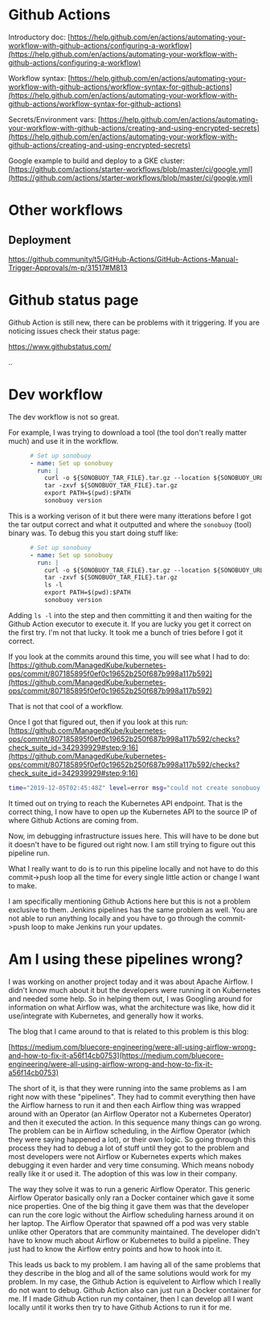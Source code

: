 # Github Actions

Introductory doc: [https://help.github.com/en/actions/automating-your-workflow-with-github-actions/configuring-a-workflow](https://help.github.com/en/actions/automating-your-workflow-with-github-actions/configuring-a-workflow)

Workflow syntax: [https://help.github.com/en/actions/automating-your-workflow-with-github-actions/workflow-syntax-for-github-actions](https://help.github.com/en/actions/automating-your-workflow-with-github-actions/workflow-syntax-for-github-actions)

Secrets/Environment vars: [https://help.github.com/en/actions/automating-your-workflow-with-github-actions/creating-and-using-encrypted-secrets](https://help.github.com/en/actions/automating-your-workflow-with-github-actions/creating-and-using-encrypted-secrets)

Google example to build and deploy to a GKE cluster: [https://github.com/actions/starter-workflows/blob/master/ci/google.yml](https://github.com/actions/starter-workflows/blob/master/ci/google.yml)



# Other workflows

## Deployment

https://github.community/t5/GitHub-Actions/GitHub-Actions-Manual-Trigger-Approvals/m-p/31517#M813


# Github status page

Github Action is still new, there can be problems with it triggering.  If you are noticing issues check their
status page:

https://www.githubstatus.com/


..

# Dev workflow

The dev workflow is not so great.

For example, I was trying to download a tool (the tool don't really matter much) and use it
in the workflow.

```yaml
      # Set up sonobuoy
      - name: Set up sonobuoy
        run: |
          curl -o ${SONOBUOY_TAR_FILE}.tar.gz --location ${SONOBUOY_URL}/${SONOBUOY_TAR_FILE}.tar.gz
          tar -zxvf ${SONOBUOY_TAR_FILE}.tar.gz
          export PATH=$(pwd):$PATH
          sonobuoy version
```

This is a working verison of it but there were many itterations before I got the tar output correct
and what it outputted and where the `sonobuoy` (tool) binary was.  To debug this you start doing stuff like:

```yaml
      # Set up sonobuoy
      - name: Set up sonobuoy
        run: |
          curl -o ${SONOBUOY_TAR_FILE}.tar.gz --location ${SONOBUOY_URL}/${SONOBUOY_TAR_FILE}.tar.gz
          tar -zxvf ${SONOBUOY_TAR_FILE}.tar.gz
          ls -l
          export PATH=$(pwd):$PATH
          sonobuoy version
```

Adding `ls -l` into the step and then committing it and then waiting for the Github Action executor to
execute it.  If you are lucky you get it correct on the first try.  I'm not that lucky.  It took me a
bunch of tries before I got it correct.

If you look at the commits around this time, you will see what I had to do: [https://github.com/ManagedKube/kubernetes-ops/commit/807185895f0ef0c19652b250f687b998a117b592](https://github.com/ManagedKube/kubernetes-ops/commit/807185895f0ef0c19652b250f687b998a117b592)

That is not that cool of a workflow.

Once I got that figured out, then if you look at this run: [https://github.com/ManagedKube/kubernetes-ops/commit/807185895f0ef0c19652b250f687b998a117b592/checks?check_suite_id=342939929#step:9:16](https://github.com/ManagedKube/kubernetes-ops/commit/807185895f0ef0c19652b250f687b998a117b592/checks?check_suite_id=342939929#step:9:16)

```bash
time="2019-12-05T02:45:48Z" level=error msg="could not create sonobuoy client: couldn't get sonobuoy api helper: could not get api group resources: Get https://api-dev-test-us-east-1-k8-idc14e-1850800389.us-east-1.elb.amazonaws.com/api?timeout=32s: dial tcp 18.211.59.240:443: i/o timeout"
```

It timed out on trying to reach the Kubernetes API endpoint.  That is the correct thing, I now have to open up the Kubernetes API to the
source IP of where Github Actions are coming from.

Now, im debugging infrastructure issues here.  This will have to be done but it doesn't have to be figured out right now.  I am still
trying to figure out this pipeline run.

What I really want to do is to run this pipeline locally and not have to do this commit->push loop all the time for every single little
action or change I want to make.

I am specifically mentioning Github Actions here but this is not a problem exclusive to them.  Jenkins pipelines has the same problem as 
well.  You are not able to run anything locally and you have to go through the commit->push loop to make Jenkins run your updates.

# Am I using these pipelines wrong?

I was working on another project today and it was about Apache Airflow.  I didn't know much about it but the developers were running it on Kubernetes
and needed some help.  So in helping them out, I was Googling around for information on what Airflow was, what the architecture was like, 
how did it use/integrate with Kubernetes, and generally how it works.

The blog that I came around to that is related to this problem is this blog:

[https://medium.com/bluecore-engineering/were-all-using-airflow-wrong-and-how-to-fix-it-a56f14cb0753](https://medium.com/bluecore-engineering/were-all-using-airflow-wrong-and-how-to-fix-it-a56f14cb0753)

The short of it, is that they were running into the same problems as I am right now with these "pipelines".  They had to commit
everything then have the Airflow harness to run it and then each Airflow thing was wrapped around with an Operator (an Airflow 
Operator not a Kubernetes Operator) and then it executed the action.  In this sequence many things can go wrong.  The problem
can be in Airflow scheduling, in the Airflow Operator (which they were saying happened a lot), or their own logic.  So going
through this process they had to debug a lot of stuff until they got to the problem and most developers were not Airflow or Kubernetes
experts which makes debugging it even harder and very time consuming.  Which means nobody really like it or used it.  The adoption of
this was low in their company.

The way they solve it was to run a generic Airflow Operator.  This generic Airflow Operator basically only ran a Docker container which
gave it some nice properties.  One of the big thing it gave them was that the developer can run the core logic without the Airflow
scheduling harness around it on her laptop.  The Airflow Operator that spawned off a pod was very stable unlike other Operators that
are community maintained.  The developer didn't have to know much about Airflow or Kubernetes to build a pipeline.  They just had to 
know the Airflow entry points and how to hook into it.

This leads us back to my problem.  I am having all of the same problems that they describe in the blog and all of the same solutions
would work for my problem.  In my case, the Github Action is equivelent to Airflow which I really do not want to debug.  Github Action
also can just run a Docker container for me.  If I made Github Action run my container, then I can develop all I want locally until it works
then try to have Github Actions to run it for me.
